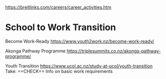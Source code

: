 


https://breitlinks.com/careers/career_activities.htm


# School to Work Transition

Become Work-Ready
https://www.youth2work.nz/become-work-ready/

Akonga Pathway Programme
https://triplesummits.co.nz/akonga-pathway-programme/

Youth Transition
https://www.ucol.ac.nz/study-at-ucol/youth-transition
Take: ==CHECK== Info on basic work requirements




